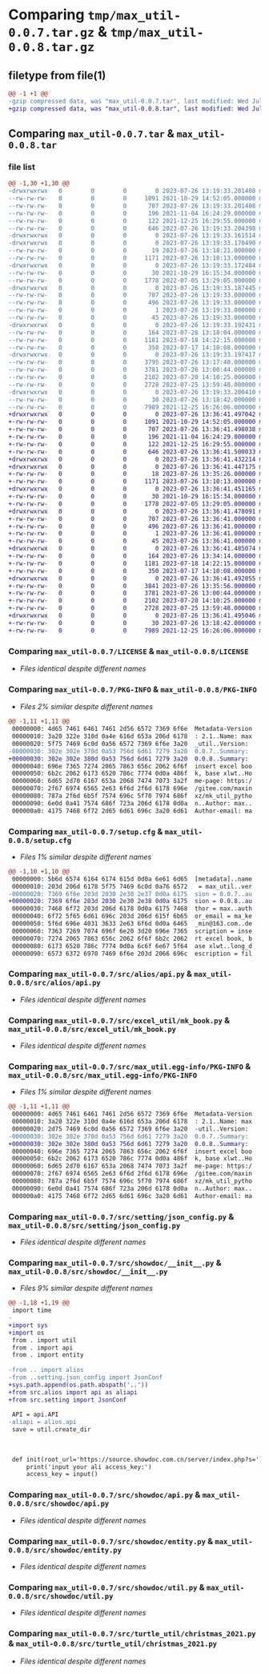 # Comparing `tmp/max_util-0.0.7.tar.gz` & `tmp/max_util-0.0.8.tar.gz`

## filetype from file(1)

```diff
@@ -1 +1 @@
-gzip compressed data, was "max_util-0.0.7.tar", last modified: Wed Jul 26 13:19:33 2023, max compression
+gzip compressed data, was "max_util-0.0.8.tar", last modified: Wed Jul 26 13:36:41 2023, max compression
```

## Comparing `max_util-0.0.7.tar` & `max_util-0.0.8.tar`

### file list

```diff
@@ -1,30 +1,30 @@
-drwxrwxrwx   0        0        0        0 2023-07-26 13:19:33.201408 max_util-0.0.7/
--rw-rw-rw-   0        0        0     1091 2021-10-29 14:52:05.000000 max_util-0.0.7/LICENSE
--rw-rw-rw-   0        0        0      707 2023-07-26 13:19:33.201408 max_util-0.0.7/PKG-INFO
--rw-rw-rw-   0        0        0      196 2021-11-04 16:24:29.000000 max_util-0.0.7/README.md
--rw-rw-rw-   0        0        0      122 2021-12-25 16:29:55.000000 max_util-0.0.7/pyproject.toml
--rw-rw-rw-   0        0        0      646 2023-07-26 13:19:33.204398 max_util-0.0.7/setup.cfg
-drwxrwxrwx   0        0        0        0 2023-07-26 13:19:33.161514 max_util-0.0.7/src/
-drwxrwxrwx   0        0        0        0 2023-07-26 13:19:33.170490 max_util-0.0.7/src/alios/
--rw-rw-rw-   0        0        0       19 2023-07-26 13:18:21.000000 max_util-0.0.7/src/alios/__init__.py
--rw-rw-rw-   0        0        0     1171 2023-07-26 13:10:13.000000 max_util-0.0.7/src/alios/api.py
-drwxrwxrwx   0        0        0        0 2023-07-26 13:19:33.172484 max_util-0.0.7/src/excel_util/
--rw-rw-rw-   0        0        0       30 2021-10-29 16:15:34.000000 max_util-0.0.7/src/excel_util/__init__.py
--rw-rw-rw-   0        0        0     1778 2022-07-05 13:29:05.000000 max_util-0.0.7/src/excel_util/mk_book.py
-drwxrwxrwx   0        0        0        0 2023-07-26 13:19:33.187445 max_util-0.0.7/src/max_util.egg-info/
--rw-rw-rw-   0        0        0      707 2023-07-26 13:19:33.000000 max_util-0.0.7/src/max_util.egg-info/PKG-INFO
--rw-rw-rw-   0        0        0      496 2023-07-26 13:19:33.000000 max_util-0.0.7/src/max_util.egg-info/SOURCES.txt
--rw-rw-rw-   0        0        0        1 2023-07-26 13:19:33.000000 max_util-0.0.7/src/max_util.egg-info/dependency_links.txt
--rw-rw-rw-   0        0        0       45 2023-07-26 13:19:33.000000 max_util-0.0.7/src/max_util.egg-info/top_level.txt
-drwxrwxrwx   0        0        0        0 2023-07-26 13:19:33.192431 max_util-0.0.7/src/setting/
--rw-rw-rw-   0        0        0      164 2023-07-26 13:18:04.000000 max_util-0.0.7/src/setting/__init__.py
--rw-rw-rw-   0        0        0     1181 2023-07-18 14:22:15.000000 max_util-0.0.7/src/setting/json_config.py
--rw-rw-rw-   0        0        0      350 2023-07-17 14:10:08.000000 max_util-0.0.7/src/setting/util.py
-drwxrwxrwx   0        0        0        0 2023-07-26 13:19:33.197417 max_util-0.0.7/src/showdoc/
--rw-rw-rw-   0        0        0     3795 2023-07-26 13:17:40.000000 max_util-0.0.7/src/showdoc/__init__.py
--rw-rw-rw-   0        0        0     3781 2023-07-26 13:00:44.000000 max_util-0.0.7/src/showdoc/api.py
--rw-rw-rw-   0        0        0     2102 2023-07-20 14:10:25.000000 max_util-0.0.7/src/showdoc/entity.py
--rw-rw-rw-   0        0        0     2728 2023-07-25 13:59:48.000000 max_util-0.0.7/src/showdoc/util.py
-drwxrwxrwx   0        0        0        0 2023-07-26 13:19:33.200410 max_util-0.0.7/src/turtle_util/
--rw-rw-rw-   0        0        0       30 2023-07-26 13:18:42.000000 max_util-0.0.7/src/turtle_util/__init__.py
--rw-rw-rw-   0        0        0     7989 2021-12-25 16:26:06.000000 max_util-0.0.7/src/turtle_util/christmas_2021.py
+drwxrwxrwx   0        0        0        0 2023-07-26 13:36:41.497042 max_util-0.0.8/
+-rw-rw-rw-   0        0        0     1091 2021-10-29 14:52:05.000000 max_util-0.0.8/LICENSE
+-rw-rw-rw-   0        0        0      707 2023-07-26 13:36:41.498038 max_util-0.0.8/PKG-INFO
+-rw-rw-rw-   0        0        0      196 2021-11-04 16:24:29.000000 max_util-0.0.8/README.md
+-rw-rw-rw-   0        0        0      122 2021-12-25 16:29:55.000000 max_util-0.0.8/pyproject.toml
+-rw-rw-rw-   0        0        0      646 2023-07-26 13:36:41.500033 max_util-0.0.8/setup.cfg
+drwxrwxrwx   0        0        0        0 2023-07-26 13:36:41.432214 max_util-0.0.8/src/
+drwxrwxrwx   0        0        0        0 2023-07-26 13:36:41.447175 max_util-0.0.8/src/alios/
+-rw-rw-rw-   0        0        0       18 2023-07-26 13:35:26.000000 max_util-0.0.8/src/alios/__init__.py
+-rw-rw-rw-   0        0        0     1171 2023-07-26 13:10:13.000000 max_util-0.0.8/src/alios/api.py
+drwxrwxrwx   0        0        0        0 2023-07-26 13:36:41.451165 max_util-0.0.8/src/excel_util/
+-rw-rw-rw-   0        0        0       30 2021-10-29 16:15:34.000000 max_util-0.0.8/src/excel_util/__init__.py
+-rw-rw-rw-   0        0        0     1778 2022-07-05 13:29:05.000000 max_util-0.0.8/src/excel_util/mk_book.py
+drwxrwxrwx   0        0        0        0 2023-07-26 13:36:41.478091 max_util-0.0.8/src/max_util.egg-info/
+-rw-rw-rw-   0        0        0      707 2023-07-26 13:36:41.000000 max_util-0.0.8/src/max_util.egg-info/PKG-INFO
+-rw-rw-rw-   0        0        0      496 2023-07-26 13:36:41.000000 max_util-0.0.8/src/max_util.egg-info/SOURCES.txt
+-rw-rw-rw-   0        0        0        1 2023-07-26 13:36:41.000000 max_util-0.0.8/src/max_util.egg-info/dependency_links.txt
+-rw-rw-rw-   0        0        0       45 2023-07-26 13:36:41.000000 max_util-0.0.8/src/max_util.egg-info/top_level.txt
+drwxrwxrwx   0        0        0        0 2023-07-26 13:36:41.485074 max_util-0.0.8/src/setting/
+-rw-rw-rw-   0        0        0      164 2023-07-26 13:34:14.000000 max_util-0.0.8/src/setting/__init__.py
+-rw-rw-rw-   0        0        0     1181 2023-07-18 14:22:15.000000 max_util-0.0.8/src/setting/json_config.py
+-rw-rw-rw-   0        0        0      350 2023-07-17 14:10:08.000000 max_util-0.0.8/src/setting/util.py
+drwxrwxrwx   0        0        0        0 2023-07-26 13:36:41.492055 max_util-0.0.8/src/showdoc/
+-rw-rw-rw-   0        0        0     3841 2023-07-26 13:35:56.000000 max_util-0.0.8/src/showdoc/__init__.py
+-rw-rw-rw-   0        0        0     3781 2023-07-26 13:00:44.000000 max_util-0.0.8/src/showdoc/api.py
+-rw-rw-rw-   0        0        0     2102 2023-07-20 14:10:25.000000 max_util-0.0.8/src/showdoc/entity.py
+-rw-rw-rw-   0        0        0     2728 2023-07-25 13:59:48.000000 max_util-0.0.8/src/showdoc/util.py
+drwxrwxrwx   0        0        0        0 2023-07-26 13:36:41.495046 max_util-0.0.8/src/turtle_util/
+-rw-rw-rw-   0        0        0       30 2023-07-26 13:18:42.000000 max_util-0.0.8/src/turtle_util/__init__.py
+-rw-rw-rw-   0        0        0     7989 2021-12-25 16:26:06.000000 max_util-0.0.8/src/turtle_util/christmas_2021.py
```

### Comparing `max_util-0.0.7/LICENSE` & `max_util-0.0.8/LICENSE`

 * *Files identical despite different names*

### Comparing `max_util-0.0.7/PKG-INFO` & `max_util-0.0.8/PKG-INFO`

 * *Files 2% similar despite different names*

```diff
@@ -1,11 +1,11 @@
 00000000: 4d65 7461 6461 7461 2d56 6572 7369 6f6e  Metadata-Version
 00000010: 3a20 322e 310d 0a4e 616d 653a 206d 6178  : 2.1..Name: max
 00000020: 5f75 7469 6c0d 0a56 6572 7369 6f6e 3a20  _util..Version: 
-00000030: 302e 302e 370d 0a53 756d 6d61 7279 3a20  0.0.7..Summary: 
+00000030: 302e 302e 380d 0a53 756d 6d61 7279 3a20  0.0.8..Summary: 
 00000040: 696e 7365 7274 2065 7863 656c 2062 6f6f  insert excel boo
 00000050: 6b2c 2062 6173 6520 786c 7774 0d0a 486f  k, base xlwt..Ho
 00000060: 6d65 2d70 6167 653a 2068 7474 7073 3a2f  me-page: https:/
 00000070: 2f67 6974 6565 2e63 6f6d 2f6d 6178 696e  /gitee.com/maxin
 00000080: 787a 2f6d 6b5f 7574 696c 5f70 7974 686f  xz/mk_util_pytho
 00000090: 6e0d 0a41 7574 686f 723a 206d 6178 0d0a  n..Author: max..
 000000a0: 4175 7468 6f72 2d65 6d61 696c 3a20 6d61  Author-email: ma
```

### Comparing `max_util-0.0.7/setup.cfg` & `max_util-0.0.8/setup.cfg`

 * *Files 1% similar despite different names*

```diff
@@ -1,10 +1,10 @@
 00000000: 5b6d 6574 6164 6174 615d 0d0a 6e61 6d65  [metadata]..name
 00000010: 203d 206d 6178 5f75 7469 6c0d 0a76 6572   = max_util..ver
-00000020: 7369 6f6e 203d 2030 2e30 2e37 0d0a 6175  sion = 0.0.7..au
+00000020: 7369 6f6e 203d 2030 2e30 2e38 0d0a 6175  sion = 0.0.8..au
 00000030: 7468 6f72 203d 206d 6178 0d0a 6175 7468  thor = max..auth
 00000040: 6f72 5f65 6d61 696c 203d 206d 615f 6b65  or_email = ma_ke
 00000050: 5f6d 696e 4031 3633 2e63 6f6d 0d0a 6465  _min@163.com..de
 00000060: 7363 7269 7074 696f 6e20 3d20 696e 7365  scription = inse
 00000070: 7274 2065 7863 656c 2062 6f6f 6b2c 2062  rt excel book, b
 00000080: 6173 6520 786c 7774 0d0a 6c6f 6e67 5f64  ase xlwt..long_d
 00000090: 6573 6372 6970 7469 6f6e 203d 2066 696c  escription = fil
```

### Comparing `max_util-0.0.7/src/alios/api.py` & `max_util-0.0.8/src/alios/api.py`

 * *Files identical despite different names*

### Comparing `max_util-0.0.7/src/excel_util/mk_book.py` & `max_util-0.0.8/src/excel_util/mk_book.py`

 * *Files identical despite different names*

### Comparing `max_util-0.0.7/src/max_util.egg-info/PKG-INFO` & `max_util-0.0.8/src/max_util.egg-info/PKG-INFO`

 * *Files 1% similar despite different names*

```diff
@@ -1,11 +1,11 @@
 00000000: 4d65 7461 6461 7461 2d56 6572 7369 6f6e  Metadata-Version
 00000010: 3a20 322e 310d 0a4e 616d 653a 206d 6178  : 2.1..Name: max
 00000020: 2d75 7469 6c0d 0a56 6572 7369 6f6e 3a20  -util..Version: 
-00000030: 302e 302e 370d 0a53 756d 6d61 7279 3a20  0.0.7..Summary: 
+00000030: 302e 302e 380d 0a53 756d 6d61 7279 3a20  0.0.8..Summary: 
 00000040: 696e 7365 7274 2065 7863 656c 2062 6f6f  insert excel boo
 00000050: 6b2c 2062 6173 6520 786c 7774 0d0a 486f  k, base xlwt..Ho
 00000060: 6d65 2d70 6167 653a 2068 7474 7073 3a2f  me-page: https:/
 00000070: 2f67 6974 6565 2e63 6f6d 2f6d 6178 696e  /gitee.com/maxin
 00000080: 787a 2f6d 6b5f 7574 696c 5f70 7974 686f  xz/mk_util_pytho
 00000090: 6e0d 0a41 7574 686f 723a 206d 6178 0d0a  n..Author: max..
 000000a0: 4175 7468 6f72 2d65 6d61 696c 3a20 6d61  Author-email: ma
```

### Comparing `max_util-0.0.7/src/setting/json_config.py` & `max_util-0.0.8/src/setting/json_config.py`

 * *Files identical despite different names*

### Comparing `max_util-0.0.7/src/showdoc/__init__.py` & `max_util-0.0.8/src/showdoc/__init__.py`

 * *Files 9% similar despite different names*

```diff
@@ -1,18 +1,19 @@
 import time
-
+import sys
+import os
 from . import util
 from . import api
 from . import entity
 
-from .. import alios
-from ..setting.json_config import JsonConf
+sys.path.append(os.path.abspath('..'))
+from src.alios import api as aliapi
+from src.setting import JsonConf
 
 API = api.API
-aliapi = alios.api
 save = util.create_dir
 
 
 
 def init(root_url='https://source.showdoc.com.cn/server/index.php?s='):
     print('input your ali access_key:')
     access_key = input()
```

### Comparing `max_util-0.0.7/src/showdoc/api.py` & `max_util-0.0.8/src/showdoc/api.py`

 * *Files identical despite different names*

### Comparing `max_util-0.0.7/src/showdoc/entity.py` & `max_util-0.0.8/src/showdoc/entity.py`

 * *Files identical despite different names*

### Comparing `max_util-0.0.7/src/showdoc/util.py` & `max_util-0.0.8/src/showdoc/util.py`

 * *Files identical despite different names*

### Comparing `max_util-0.0.7/src/turtle_util/christmas_2021.py` & `max_util-0.0.8/src/turtle_util/christmas_2021.py`

 * *Files identical despite different names*

